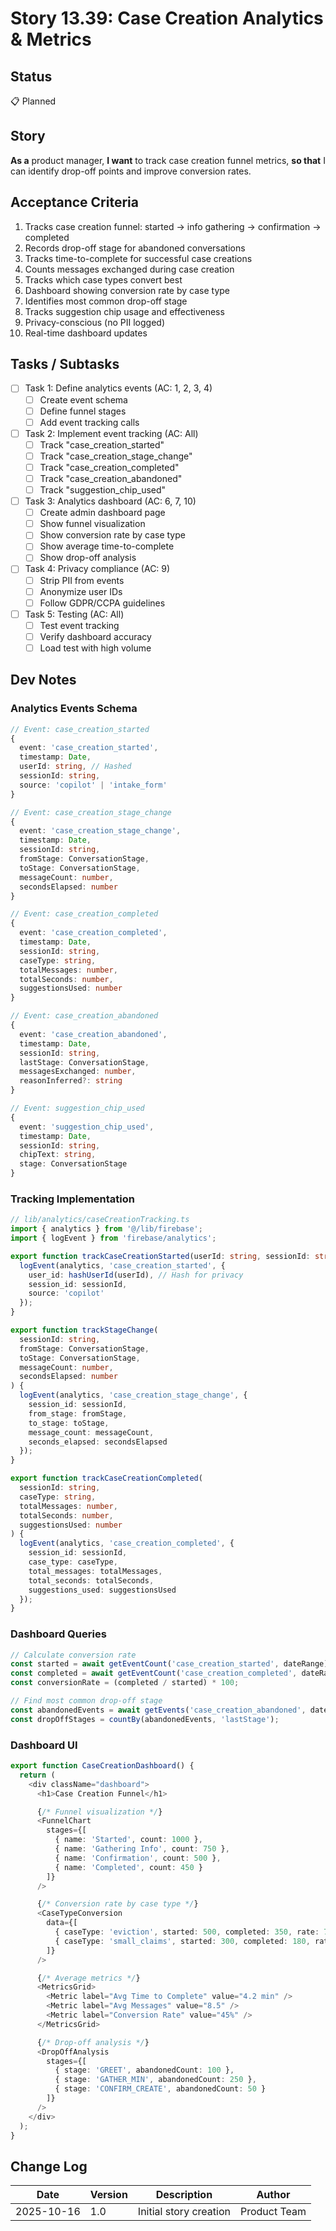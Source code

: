# Story 13.39: Case Creation Analytics & Metrics

## Status
📋 Planned

## Story
**As a** product manager,
**I want** to track case creation funnel metrics,
**so that** I can identify drop-off points and improve conversion rates.

## Acceptance Criteria

1. Tracks case creation funnel: started → info gathering → confirmation → completed
2. Records drop-off stage for abandoned conversations
3. Tracks time-to-complete for successful case creations
4. Counts messages exchanged during case creation
5. Tracks which case types convert best
6. Dashboard showing conversion rate by case type
7. Identifies most common drop-off stage
8. Tracks suggestion chip usage and effectiveness
9. Privacy-conscious (no PII logged)
10. Real-time dashboard updates

## Tasks / Subtasks

- [ ] Task 1: Define analytics events (AC: 1, 2, 3, 4)
  - [ ] Create event schema
  - [ ] Define funnel stages
  - [ ] Add event tracking calls

- [ ] Task 2: Implement event tracking (AC: All)
  - [ ] Track "case_creation_started"
  - [ ] Track "case_creation_stage_change"
  - [ ] Track "case_creation_completed"
  - [ ] Track "case_creation_abandoned"
  - [ ] Track "suggestion_chip_used"

- [ ] Task 3: Analytics dashboard (AC: 6, 7, 10)
  - [ ] Create admin dashboard page
  - [ ] Show funnel visualization
  - [ ] Show conversion rate by case type
  - [ ] Show average time-to-complete
  - [ ] Show drop-off analysis

- [ ] Task 4: Privacy compliance (AC: 9)
  - [ ] Strip PII from events
  - [ ] Anonymize user IDs
  - [ ] Follow GDPR/CCPA guidelines

- [ ] Task 5: Testing (AC: All)
  - [ ] Test event tracking
  - [ ] Verify dashboard accuracy
  - [ ] Load test with high volume

## Dev Notes

### Analytics Events Schema

```typescript
// Event: case_creation_started
{
  event: 'case_creation_started',
  timestamp: Date,
  userId: string, // Hashed
  sessionId: string,
  source: 'copilot' | 'intake_form'
}

// Event: case_creation_stage_change
{
  event: 'case_creation_stage_change',
  timestamp: Date,
  sessionId: string,
  fromStage: ConversationStage,
  toStage: ConversationStage,
  messageCount: number,
  secondsElapsed: number
}

// Event: case_creation_completed
{
  event: 'case_creation_completed',
  timestamp: Date,
  sessionId: string,
  caseType: string,
  totalMessages: number,
  totalSeconds: number,
  suggestionsUsed: number
}

// Event: case_creation_abandoned
{
  event: 'case_creation_abandoned',
  timestamp: Date,
  sessionId: string,
  lastStage: ConversationStage,
  messagesExchanged: number,
  reasonInferred?: string
}

// Event: suggestion_chip_used
{
  event: 'suggestion_chip_used',
  timestamp: Date,
  sessionId: string,
  chipText: string,
  stage: ConversationStage
}
```

### Tracking Implementation

```typescript
// lib/analytics/caseCreationTracking.ts
import { analytics } from '@/lib/firebase';
import { logEvent } from 'firebase/analytics';

export function trackCaseCreationStarted(userId: string, sessionId: string) {
  logEvent(analytics, 'case_creation_started', {
    user_id: hashUserId(userId), // Hash for privacy
    session_id: sessionId,
    source: 'copilot'
  });
}

export function trackStageChange(
  sessionId: string,
  fromStage: ConversationStage,
  toStage: ConversationStage,
  messageCount: number,
  secondsElapsed: number
) {
  logEvent(analytics, 'case_creation_stage_change', {
    session_id: sessionId,
    from_stage: fromStage,
    to_stage: toStage,
    message_count: messageCount,
    seconds_elapsed: secondsElapsed
  });
}

export function trackCaseCreationCompleted(
  sessionId: string,
  caseType: string,
  totalMessages: number,
  totalSeconds: number,
  suggestionsUsed: number
) {
  logEvent(analytics, 'case_creation_completed', {
    session_id: sessionId,
    case_type: caseType,
    total_messages: totalMessages,
    total_seconds: totalSeconds,
    suggestions_used: suggestionsUsed
  });
}
```

### Dashboard Queries

```typescript
// Calculate conversion rate
const started = await getEventCount('case_creation_started', dateRange);
const completed = await getEventCount('case_creation_completed', dateRange);
const conversionRate = (completed / started) * 100;

// Find most common drop-off stage
const abandonedEvents = await getEvents('case_creation_abandoned', dateRange);
const dropOffStages = countBy(abandonedEvents, 'lastStage');
```

### Dashboard UI

```typescript
export function CaseCreationDashboard() {
  return (
    <div className="dashboard">
      <h1>Case Creation Funnel</h1>

      {/* Funnel visualization */}
      <FunnelChart
        stages={[
          { name: 'Started', count: 1000 },
          { name: 'Gathering Info', count: 750 },
          { name: 'Confirmation', count: 500 },
          { name: 'Completed', count: 450 }
        ]}
      />

      {/* Conversion rate by case type */}
      <CaseTypeConversion
        data={[
          { caseType: 'eviction', started: 500, completed: 350, rate: 70 },
          { caseType: 'small_claims', started: 300, completed: 180, rate: 60 }
        ]}
      />

      {/* Average metrics */}
      <MetricsGrid>
        <Metric label="Avg Time to Complete" value="4.2 min" />
        <Metric label="Avg Messages" value="8.5" />
        <Metric label="Conversion Rate" value="45%" />
      </MetricsGrid>

      {/* Drop-off analysis */}
      <DropOffAnalysis
        stages={[
          { stage: 'GREET', abandonedCount: 100 },
          { stage: 'GATHER_MIN', abandonedCount: 250 },
          { stage: 'CONFIRM_CREATE', abandonedCount: 50 }
        ]}
      />
    </div>
  );
}
```

## Change Log

| Date | Version | Description | Author |
|------|---------|-------------|--------|
| 2025-10-16 | 1.0 | Initial story creation | Product Team |


